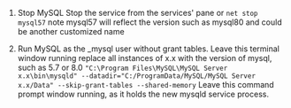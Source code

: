 1. Stop MySQL
Stop the service from the services' pane
or
`net stop mysql57`
note mysql57 will reflect the version such as mysql80 and could be another customized name

2. Run MySQL as the \_mysql user without grant tables. Leave this terminal window running
replace all instances of x.x with the version of mysql, such as 5.7 or 8.0
`"C:\Program Files\MySQL\MySQL Server x.x\bin\mysqld" --datadir="C:/ProgramData/MySQL/MySQL Server x.x/Data" --skip-grant-tables --shared-memory`
Leave this command prompt window running, as it holds the new mysqld service process.
